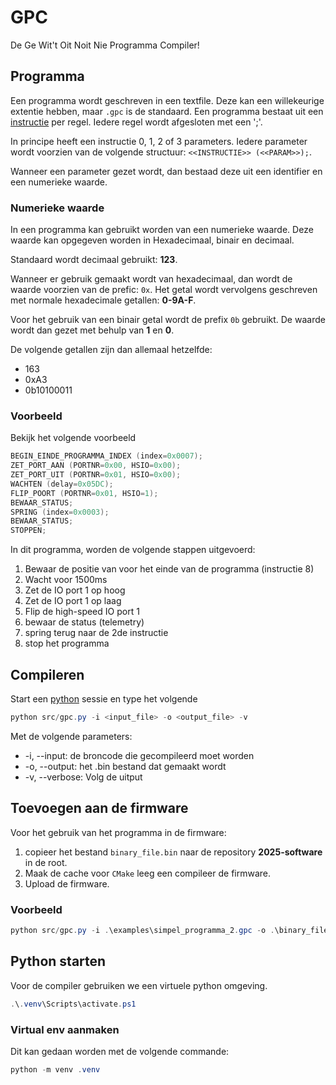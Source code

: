 # GPC

De Ge Wit't Oit Noit Nie Programma Compiler!

## Programma

Een programma wordt geschreven in een textfile. Deze kan een willekeurige
extentie hebben, maar ```.gpc``` is de standaard.
Een programma bestaat uit een [instructie](./program_specifications.md) per regel.
Iedere regel wordt afgesloten met een ';'.

In principe heeft een instructie 0, 1, 2 of 3 parameters. Iedere parameter wordt
voorzien van de volgende structuur: ```<<INSTRUCTIE>> (<<PARAM>>);```.

Wanneer een parameter gezet wordt, dan bestaad deze uit een identifier
en een numerieke waarde.

### Numerieke waarde

In een programma kan gebruikt worden van een numerieke waarde. 
Deze waarde kan opgegeven worden in Hexadecimaal, binair en decimaal.

Standaard wordt decimaal gebruikt: **123**.

Wanneer er gebruik gemaakt wordt van hexadecimaal, dan wordt de 
waarde voorzien van de prefic: ```0x```. Het getal wordt vervolgens 
geschreven met normale hexadecimale getallen: **0-9A-F**.

Voor het gebruik van een binair getal wordt de prefix ```0b``` gebruikt.
De waarde wordt dan gezet met behulp van **1** en **0**.

De volgende getallen zijn dan allemaal hetzelfde:

- 163
- 0xA3
- 0b10100011

### Voorbeeld

Bekijk het volgende voorbeeld

```c
BEGIN_EINDE_PROGRAMMA_INDEX (index=0x0007);
ZET_PORT_AAN (PORTNR=0x00, HSIO=0x00);
ZET_PORT_UIT (PORTNR=0x01, HSIO=0x00);
WACHTEN (delay=0x05DC);
FLIP_POORT (PORTNR=0x01, HSIO=1);
BEWAAR_STATUS;
SPRING (index=0x0003);
BEWAAR_STATUS;
STOPPEN;
```

In dit programma, worden de volgende stappen uitgevoerd:

1. Bewaar de positie van voor het einde van de programma (instructie 8)
2. Wacht voor 1500ms
3. Zet de IO port 1 op hoog
4. Zet de IO port 1 op laag
5. Flip de high-speed IO port 1
6. bewaar de status (telemetry)
7. spring terug naar de 2de instructie
8. stop het programma

## Compileren

Start een [python](#python-starten) sessie en type het volgende

```ps1
python src/gpc.py -i <input_file> -o <output_file> -v
```

Met de volgende parameters:

* -i, --input: de broncode die gecompileerd moet worden
* -o, --output: het .bin bestand dat gemaakt wordt
* -v, --verbose: Volg de uitput

## Toevoegen aan de firmware

Voor het gebruik van het programma in de firmware:

1. copieer het bestand ```binary_file.bin``` naar de repository **2025-software** in de root.
2. Maak de cache voor ```CMake``` leeg een compileer de firmware.
3. Upload de firmware.

### Voorbeeld

```ps1
python src/gpc.py -i .\examples\simpel_programma_2.gpc -o .\binary_file.bin -v
```

## Python starten

Voor de compiler gebruiken we een virtuele python omgeving.

```ps1
.\.venv\Scripts\activate.ps1
```

### Virtual env aanmaken

Dit kan gedaan worden met de volgende commande:

```ps1
python -m venv .venv
```
